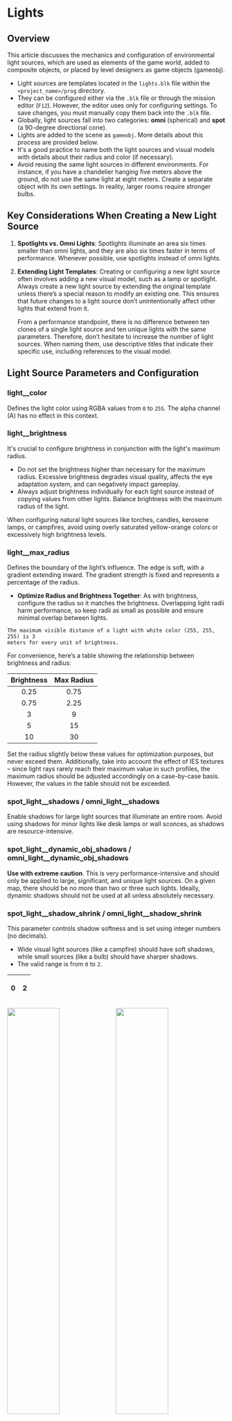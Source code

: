 # Lights

## Overview

This article discusses the mechanics and configuration of environmental light
sources, which are used as elements of the game world, added to composite
objects, or placed by level designers as game objects (gameobj).

- Light sources are templates located in the `lights.blk` file within the
  `<project_name>/prog` directory.
- They can be configured either via the `.blk` file or through the mission
  editor (`F12`). However, the editor uses only for configuring settings. To
  save changes, you must manually copy them back into the `.blk` file.
- Globally, light sources fall into two categories: **omni** (spherical) and
  **spot** (a 90-degree directional cone).
- Lights are added to the scene as `gameobj`. More details about this process
  are provided below.
- It's a good practice to name both the light sources and visual models with
  details about their radius and color (if necessary).
- Avoid reusing the same light sources in different environments. For instance,
  if you have a chandelier hanging five meters above the ground, do not use the
  same light at eight meters. Create a separate object with its own settings. In
  reality, larger rooms require stronger bulbs.

## Key Considerations When Creating a New Light Source

1. **Spotlights vs. Omni Lights**: Spotlights illuminate an area six times
   smaller than omni lights, and they are also six times faster in terms of
   performance. Whenever possible, use spotlights instead of omni lights.

2. **Extending Light Templates**: Creating or configuring a new light source
   often involves adding a new visual model, such as a lamp or spotlight. Always
   create a new light source by extending the original template unless there’s a
   special reason to modify an existing one. This ensures that future changes to
   a light source don’t unintentionally affect other lights that extend from it.

   From a performance standpoint, there is no difference between ten clones of a
   single light source and ten unique lights with the same parameters.
   Therefore, don’t hesitate to increase the number of light sources. When
   naming them, use descriptive titles that indicate their specific use,
   including references to the visual model.

## Light Source Parameters and Configuration

### light__color

Defines the light color using RGBA values from `0` to `255`. The alpha channel
(A) has no effect in this context.

### light__brightness

It's crucial to configure brightness in conjunction with the light's maximum
radius.

- Do not set the brightness higher than necessary for the maximum radius.
  Excessive brightness degrades visual quality, affects the eye adaptation
  system, and can negatively impact gameplay.
- Always adjust brightness individually for each light source instead of copying
  values from other lights. Balance brightness with the maximum radius of the
  light.

When configuring natural light sources like torches, candles, kerosene lamps, or
campfires, avoid using overly saturated yellow-orange colors or excessively high
brightness levels.

### light__max_radius

Defines the boundary of the light’s influence. The edge is soft, with a gradient
extending inward. The gradient strength is fixed and represents a percentage of
the radius.

- **Optimize Radius and Brightness Together**: As with brightness, configure the
  radius so it matches the brightness. Overlapping light radii harm performance,
  so keep radii as small as possible and ensure minimal overlap between lights.

```{important}
The maximum visible distance of a light with white color (255, 255, 255) is 3
meters for every unit of brightness.
```

For convenience, here’s a table showing the relationship between brightness and
radius:

| Brightness | Max Radius |
|:----------:|:----------:|
| 0.25       | 0.75       |
| 0.75       | 2.25       |
| 3          | 9          |
| 5          | 15         |
| 10         | 30         |

Set the radius slightly below these values for optimization purposes, but never
exceed them. Additionally, take into account the effect of IES textures – since
light rays rarely reach their maximum value in such profiles, the maximum radius
should be adjusted accordingly on a case-by-case basis. However, the values in
the table should not be exceeded.

### spot_light__shadows / omni_light__shadows

Enable shadows for large light sources that illuminate an entire room. Avoid
using shadows for minor lights like desk lamps or wall sconces, as shadows are
resource-intensive.

### spot_light__dynamic_obj_shadows / omni_light__dynamic_obj_shadows

**Use with extreme caution**. This is very performance-intensive and should only
be applied to large, significant, and unique light sources. On a given map,
there should be no more than two or three such lights. Ideally, dynamic shadows
should not be used at all unless absolutely necessary.

### spot_light__shadow_shrink / omni_light__shadow_shrink

This parameter controls shadow softness and is set using integer numbers (no
decimals).

- Wide visual light sources (like a campfire) should have soft shadows, while
  small sources (like a bulb) should have sharper shadows.
- The valid range is from `0` to `2`.

<table style="text-align:center; width:98%"><thead><tr>
  <th style="text-align:center; width:49%"><p>0</p></th>
  <th style="text-align:center; width:49%"><p>2</p></th></tr></thead>
</table>

<img src="_images/lights_01.jpg" width="49%" class="bg-primary">
<img src="_images/lights_02.jpg" width="49%" class="bg-primary">

### spot_light__inner_attenuation

This parameter is specific to spotlights and controls the softness of the
spotlight’s edge.

- `0` for maximum blur, `1` for sharp edges.

<table style="text-align:center; width:98%"><thead><tr>
  <th style="text-align:center; width:49%"><p>0</p></th>
  <th style="text-align:center; width:49%"><p>1</p></th></tr></thead>
</table>

<img src="_images/lights_03.jpg" width="49%" class="bg-primary">
<img src="_images/lights_04.jpg" width="49%" class="bg-primary">

### light__texture_name

These are photometric data textures used for volumetric shadow mapping. Detailed
information can be found in a [Photometric Lights](./photometric_lights.md)
article.

- IES textures have negligible file size and should be placed in the common
  directory:

  ```
  <project_name>/develop/assets/manmade_common/textures/ies
  ```
- Feel free to create new textures to fit your needs if no existing ones are
  suitable. Name them descriptively, preferably including the name of the visual
  model they are paired with, and begin with `ies_*`. For example,
  `ies_barsed_lamp_b`.

### light__nightly

This is a binary setting (`yes`/`no`). When activated, the light will turn on
only during night time.

### light__use_box

This setting, enabled by default for all omni lights, is a binary (`yes`/`no`)
option that controls whether the light is restricted to render only within an
envi_probe (typically indoors). If the light is used outdoors, this should be
disabled. Spotlights are usually sufficient for outdoor lighting.

## Configuring Emission Strength for Visual Models

For configuring emission on shaders used by lamps and other visual models
associated with light sources, refer to the following shaders:

- [rendinst_simple_glass](../shaders/dng-shaders/rendinst_simple_glass.md)
- [rendinst_emissive/dynamic_emissive](../shaders/dng-shaders/rendinst_emissive.md)

It’s important to keep in mind that overly bright emission, like excessive light
brightness, can ruin the visual quality, interfere with eye adaptation, and
negatively impact gameplay. Adjust emission to be as subtle as possible.

## GameObj

To add a light source to a composite object, create a gameObject for it and
place it in `*/develop/assets/common/gameRes/gameObjects` directory. Name the
file: `template_name.gameObj.blk`. For more information on what a
[gameObj](../../dagor-tools/gameobj/gameobjects.md) is, refer to the relevant
documentation.

If the light source is used with a dynamic model (which cannot be drawn in
*daEditor*), you can add the following line to the `gameObj` to display the
model in the editor:

```
ref_dynmodel:t="name_of_dynmodel"
```

## Restriction Box

It’s possible to further limit the influence of light sources using the
`omni_light_restriction_box.gameObj.blk` object. This is useful for preventing
light from passing through walls, for example. Despite the name containing
`omni_light`, this object also works for spotlights.



